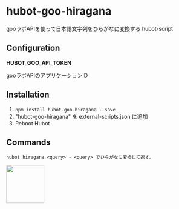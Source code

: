 hubot-goo-hiragana
==================

gooラボAPIを使って日本語文字列をひらがなに変換する hubot-script

## Configuration

**HUBOT_GOO_API_TOKEN**

gooラボAPIのアプリケーションID

## Installation

1. `npm install hubot-goo-hiragana --save`
2. "hubot-goo-hiragana" を external-scripts.json に追加
4. Reboot Hubot

## Commands

```
hubot hiragana <query> - <query> でひらがなに変換して返す。
```

<img src="http://u.xgoo.jp/img/supportedbygoo.png" width="100px" >

